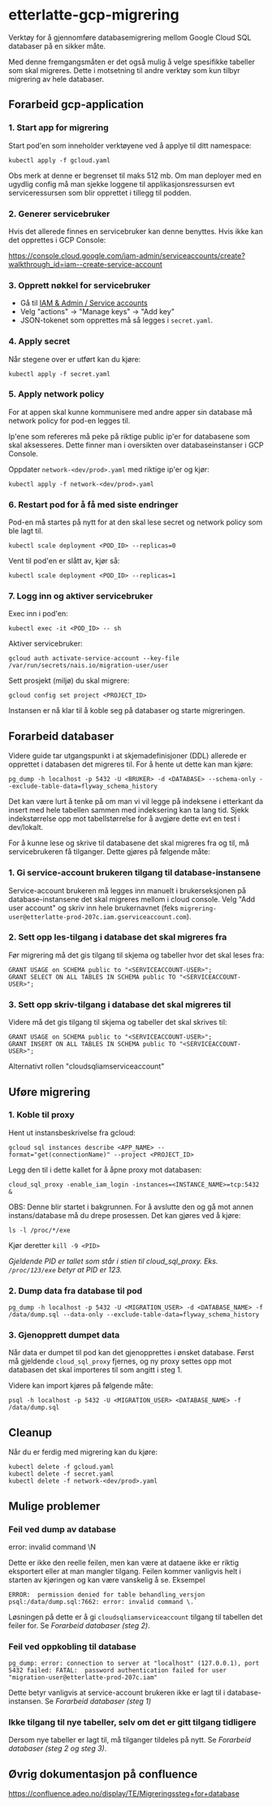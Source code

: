 # etterlatte-gcp-migrering

Verktøy for å gjennomføre databasemigrering mellom Google Cloud SQL databaser på en sikker måte. 

Med denne fremgangsmåten er det også mulig å velge spesifikke tabeller som skal migreres. Dette i motsetning til andre verktøy som kun tilbyr 
migrering av hele databaser. 

## Forarbeid gcp-application

### 1. Start app for migrering

Start pod'en som inneholder verktøyene ved å applye til ditt namespace:
```
kubectl apply -f gcloud.yaml
```

Obs merk at denne er begrenset til maks 512 mb.
Om man deployer med en ugydlig config må man sjekke loggene til applikasjonsressursen evt serviceressursen som blir opprettet i 
tillegg til podden.

### 2. Generer servicebruker

Hvis det allerede finnes en servicebruker kan denne benyttes. Hvis ikke kan det opprettes i GCP Console:

https://console.cloud.google.com/iam-admin/serviceaccounts/create?walkthrough_id=iam--create-service-account

### 3. Opprett nøkkel for servicebruker

- Gå til [IAM & Admin / Service accounts](https://console.cloud.google.com/iam-admin/serviceaccounts)
- Velg "actions" -> "Manage keys" -> "Add key"
- JSON-tokenet som opprettes må så legges i `secret.yaml`.


### 4. Apply secret

Når stegene over er utført kan du kjøre:

```shell
kubectl apply -f secret.yaml
```

### 5. Apply network policy

For at appen skal kunne kommunisere med andre apper sin database må network policy for pod-en legges til.

Ip'ene som refereres må peke på riktige public ip'er for databasene som skal aksesseres. Dette finner man i oversikten over 
databaseinstanser i GCP Console. 

Oppdater `network-<dev/prod>.yaml` med riktige ip'er og kjør: 

```shell
kubectl apply -f network-<dev/prod>.yaml
```

### 6. Restart pod for å få med siste endringer
Pod-en må startes på nytt for at den skal lese secret og network policy som ble lagt til.
```shell
kubectl scale deployment <POD_ID> --replicas=0
```
Vent til pod'en er slått av, kjør så:
```shell
kubectl scale deployment <POD_ID> --replicas=1
```


### 7. Logg inn og aktiver servicebruker

Exec inn i pod'en:
```
kubectl exec -it <POD_ID> -- sh
```

Aktiver servicebruker: 

```shell
gcloud auth activate-service-account --key-file /var/run/secrets/nais.io/migration-user/user
```

Sett prosjekt (miljø) du skal migrere:

```shell
gcloud config set project <PROJECT_ID>
```

Instansen er nå klar til å koble seg på databaser og starte migreringen.

## Forarbeid databaser
Videre guide tar utgangspunkt i at skjemadefinisjoner (DDL) allerede er opprettet i 
databasen det migreres til. For å hente ut dette kan man kjøre:

```shell
pg_dump -h localhost -p 5432 -U <BRUKER> -d <DATABASE> --schema-only --exclude-table-data=flyway_schema_history
```

Det kan være lurt å tenke på om man vi vil legge på indeksene i etterkant da
insert med hele tabellen sammen med indeksering kan ta lang tid. Sjekk indekstørrelse opp mot tabellstørrelse for 
å avgjøre dette evt en test i dev/lokalt.

For å kunne lese og skrive til databasene det skal migreres fra og til, må servicebrukeren få tilganger.
Dette gjøres på følgende måte:

### 1. Gi service-account brukeren tilgang til database-instansene
Service-account brukeren må legges inn manuelt i brukerseksjonen på database-instansene det skal migreres mellom i cloud console.
Velg "Add user account" og skriv inn hele brukernavnet (feks `migrering-user@etterlatte-prod-207c.iam.gserviceaccount.com`).

### 2. Sett opp les-tilgang i database det skal migreres fra
Før migrering må det gis tilgang til skjema og tabeller hvor det skal leses fra:
```postgresql
GRANT USAGE on SCHEMA public to "<SERVICEACCOUNT-USER>";
GRANT SELECT ON ALL TABLES IN SCHEMA public TO "<SERVICEACCOUNT-USER>";
```

### 3. Sett opp skriv-tilgang i database det skal migreres til
Videre må det gis tilgang til skjema og tabeller det skal skrives til:
```postgresql
GRANT USAGE on SCHEMA public to "<SERVICEACCOUNT-USER>";
GRANT INSERT ON ALL TABLES IN SCHEMA public TO "<SERVICEACCOUNT-USER>"; 
```

Alternativt rollen "cloudsqliamserviceaccount"


## Uføre migrering

### 1. Koble til proxy

Hent ut instansbeskrivelse fra gcloud:

```shell
gcloud sql instances describe <APP_NAME> --format="get(connectionName)" --project <PROJECT_ID>
```

Legg den til i dette kallet for å åpne proxy mot databasen:

```shell
cloud_sql_proxy -enable_iam_login -instances=<INSTANCE_NAME>=tcp:5432 &
```

OBS: Denne blir startet i bakgrunnen. For å avslutte den og gå mot annen instans/database må du drepe prosessen. 
Det kan gjøres ved å kjøre: 

```shell
ls -l /proc/*/exe
```

Kjør deretter `kill -9 <PID>`

_Gjeldende PID er tallet som står i stien til cloud_sql_proxy. Eks. `/proc/123/exe` betyr at PID er 123._

### 2. Dump data fra database til pod

```shell
pg_dump -h localhost -p 5432 -U <MIGRATION_USER> -d <DATABASE_NAME> -f /data/dump.sql --data-only --exclude-table-data=flyway_schema_history
```

### 3. Gjenopprett dumpet data
Når data er dumpet til pod kan det gjenopprettes i ønsket database. Først må gjeldende `cloud_sql_proxy` fjernes, og ny proxy settes opp mot
databasen det skal importeres til som angitt i steg 1.

Videre kan import kjøres på følgende måte:
```shell
psql -h localhost -p 5432 -U <MIGRATION_USER> <DATABASE_NAME> -f /data/dump.sql
```

## Cleanup

Når du er ferdig med migrering kan du kjøre:

```shell
kubectl delete -f gcloud.yaml
kubectl delete -f secret.yaml
kubectl delete -f network-<dev/prod>.yaml
```


## Mulige problemer

### Feil ved dump av database
error: invalid command \N

Dette er ikke den reelle feilen, men kan være at dataene ikke er riktig eksportert eller at man mangler tilgang. 
Feilen kommer vanligvis helt i starten av kjøringen og kan være vanskelig å se. Eksempel
```shell
ERROR:  permission denied for table behandling_versjon
psql:/data/dump.sql:7662: error: invalid command \.`
```

Løsningen på dette er å gi `cloudsqliamserviceaccount` tilgang til tabellen det feiler for. Se _Forarbeid databaser (steg 2)_. 

### Feil ved oppkobling til database 
```shell
pg_dump: error: connection to server at "localhost" (127.0.0.1), port 5432 failed: FATAL:  password authentication failed for user "migration-user@etterlatte-prod-207c.iam"
```
Dette betyr vanligvis at service-account brukeren ikke er lagt til i database-instansen. Se _Forarbeid databaser (steg 1)_

### Ikke tilgang til nye tabeller, selv om det er gitt tilgang tidligere
Dersom nye tabeller er lagt til, må tilganger tildeles på nytt. Se _Forarbeid databaser (steg 2 og steg 3)_.


## Øvrig dokumentasjon på confluence
https://confluence.adeo.no/display/TE/Migreringssteg+for+database